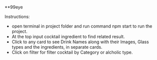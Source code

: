 **99eye

Instructions:
 
* open terminal in project folder and run command npm start to run the project.
* At the top input cocktail ingredient to find related result.
* Click to any card to see Drink Names along with their Images, Glass types and the ingredients, in separate cards.
* Click on filter for filter cocktail by Category or alcholic type.
